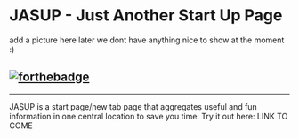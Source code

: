 # JASUP - Just Another Start Up Page
add a picture here later we dont have anything nice to show at the moment :) 

[![forthebadge](https://forthebadge.com/images/badges/built-with-resentment.svg)](https://forthebadge.com)
---
---
JASUP is a start page/new tab page that aggregates useful and fun information in one central location to save you time. Try it out here: LINK TO COME

